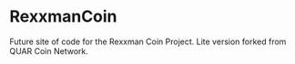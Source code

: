 # RexxmanCoin
Future site of code for the Rexxman Coin Project.
Lite version forked from QUAR Coin Network.

